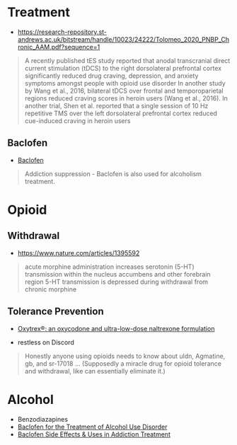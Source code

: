 # Treatment
- https://research-repository.st-andrews.ac.uk/bitstream/handle/10023/24222/Tolomeo_2020_PNBP_Chronic_AAM.pdf?sequence=1
> A recently published tES study reported that anodal transcranial direct current stimulation (tDCS) to the right dorsolateral prefrontal cortex significantly reduced drug craving, depression, and anxiety symptoms amongst people with opioid use disorder
> In another study by Wang et al., 2016, bilateral tDCS over frontal and temporoparietal regions reduced craving scores in heroin users (Wang et al., 2016). 
> In another trial, Shen et al. reported that a single session of 10 Hz repetitive TMS over the left dorsolateral prefrontal cortex reduced cue-induced craving in heroin users

## Baclofen
- [Baclofen](https://psychonautwiki.org/wiki/Baclofen)
> Addiction suppression - Baclofen is also used for alcoholism treatment.

# Opioid
## Withdrawal
- https://www.nature.com/articles/1395592
> acute morphine administration increases serotonin (5-HT) transmission within the nucleus accumbens and other forebrain region
> 5-HT transmission is depressed during withdrawal from chronic morphine

## Tolerance Prevention
- [Oxytrex®: an oxycodone and ultra-low-dose naltrexone formulation](https://www.tandfonline.com/doi/abs/10.1517/13543784.16.8.1277)

- restless on Discord
> Honestly anyone using opioids needs to know about uldn, Agmatine, gb, and sr-17018 ... (Supposedly a miracle drug for opioid tolerance and withdrawal, like can essentially eliminate it.)

# Alcohol
- Benzodiazapines
- [Baclofen for the Treatment of Alcohol Use Disorder](https://www.aafp.org/pubs/afp/issues/2023/0500/mbtn-alcohol-use-disorder.html)
- [Baclofen Side Effects & Uses in Addiction Treatment](https://americanaddictioncenters.org/addiction-medications/baclofen)